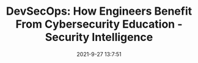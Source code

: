 ---
"title": "DevSecOps: How Engineers Benefit From Cybersecurity Education - Security Intelligence"
"date": "2021-9-27 13:7:51"
"feed_name": "GOOGLENEWSINDUSTRIAL"
"feed_website": "https://news.google.com/search?q=industrial%2Bincident&hl=en-US&gl=US&ceid=US:en"
"feed_rss": "https://news.google.com/rss/search?q=industrial%2Bincident&hl=en-US&gl=US&ceid=US:en"
"link": "https://securityintelligence.com/articles/devsecops-engineers-benefit-cybersecurity-education/"
"source": "{'href': 'https://securityintelligence.com', 'title': 'Security Intelligence'}"
"file": "_posts/2021-1-1-31b0a2d3bca66e2c5559bd9fa60895bd2e8d2a17.md"
"accident": "0"
"drilling": "0"
"dead": "0"
"injured": "0"
"arrested": "0"
"where": "unknown site"
"place": "unknown place"
---